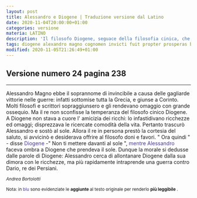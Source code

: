 ```yaml
---
layout: post
title: Alessandro e Diogene | Traduzione versione dal Latino
date: 2020-11-04T20:00:00+01:00
categories: versione
materia: LATINO
description: 'Il filosofo Diogene, seguace della filosofia cinica, che praticava il disprezzo dei beni materiali, dà ad Alessandro Magno una risposta in tono con la sua scelta di vita. Ne deriva il detto secondo cui Alessandro fa prima a vincere il re persiano Dario che a smuovere Diogene dal suo posto. Versione numero 24 pagina 238 del libro Il mio latino'
tags: diogene alexandro magno cognomen invicti fuit propter prosperas bellis victorias
modified: 2020-11-05T21:26:49+01:00
---
```


## Versione numero 24 pagina 238

---


Alessandro Magno ebbe il soprannome di invincibile a causa delle gagliarde vittorie nelle guerre: infatti sottomise tutta la Grecia, e giunse a Corinto. Molti filosofi e scrittori sopraggiunsero e gli rendevano omaggio con grande ossequio. Ma il re non sconfisse la temperanza del filosofo cinico Diogene. A Diogene non stava a cuore l' amicizia dei ricchi: lo infastidivano ricchezze ed omaggi; disprezzava le ricercate comodità della vita. Pertanto trascurò Alessandro e sostò al sole. Allora il re in persona prestò la cortesia del saluto, si avvicinò e desiderava offrire al filosofo doni e favori. " Ora quindi " - disse <span style="color:darkslateblue"> Diogene </span> -" Non ti mettere davanti al sole ", <span style="color:darkslateblue"> mentre Alessandro </span> faceva ombra a Diogene che prendeva il sole. Dunque la morale si dedusse dalle parole di Diogene: Alessandro cerca di allontanare Diogene dalla sua dimora con le ricchezze, ma più rapidamente intraprende una guerra contro Dario, re dei Persiani.

<sup><i>Andrea Bortolotti</i></sup>


<sub> Nota: in <span style="color:darkslateblue"> blu </span> sono evidenziate le <b> aggiunte </b> al testo originale per renderlo <b> più leggibile </b>.</sub>

